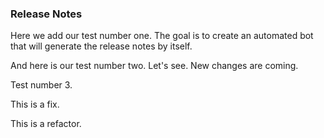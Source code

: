 ### Release Notes

Here we add our test number one. The goal is to create an automated bot that will generate the release notes by itself.

And here is our test number two. Let's see. New changes are coming.

Test number 3.

This is a fix.

This is a refactor.
